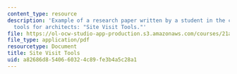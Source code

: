 ```yaml
---
content_type: resource
description: 'Example of a research paper written by a student in the course on site-visit
  tools for architects: "Site Visit Tools."'
file: https://ol-ocw-studio-app-production.s3.amazonaws.com/courses/21a-850j-the-anthropology-of-cybercultures-spring-2009/a82686d8540660324c89fe3b4a5c28a1_MIT21A_850Js09_sw03.pdf
file_type: application/pdf
resourcetype: Document
title: Site Visit Tools
uid: a82686d8-5406-6032-4c89-fe3b4a5c28a1
---
```


